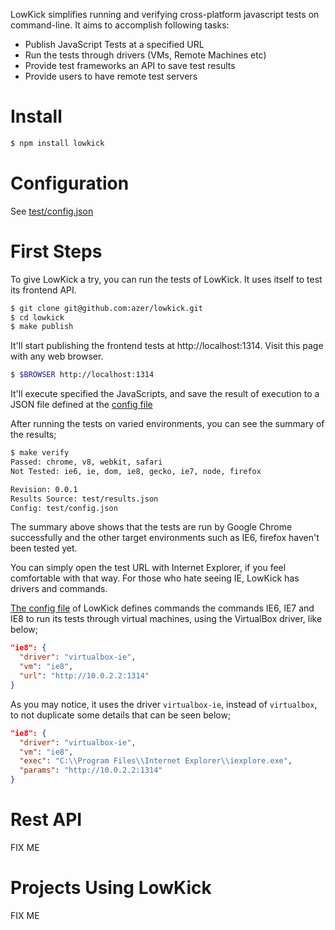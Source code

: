 LowKick simplifies running and verifying cross-platform javascript tests on command-line. 
It aims to accomplish following tasks:

  - Publish JavaScript Tests at a specified URL
  - Run the tests through drivers (VMs, Remote Machines etc)
  - Provide test frameworks an API to save test results
  - Provide users to have remote test servers

Install
==========
```bash
$ npm install lowkick
```

Configuration
=============
See [test/config.json](https://github.com/azer/lowkick/blob/master/test/config.json)

First Steps
===========

To give LowKick a try, you can run the tests of LowKick. It uses itself to test its frontend API.

```bash
$ git clone git@github.com:azer/lowkick.git
$ cd lowkick
$ make publish
```

It'll start publishing the frontend tests at http://localhost:1314. Visit this page with any web browser.

```bash
$ $BROWSER http://localhost:1314
```

It'll execute specified the JavaScripts, and save the result of execution to a JSON file defined at
the [config file](https://github.com/azer/lowkick/blob/master/test/config.json)

After running the tests on varied environments, you can see the summary of the results;

```bash
$ make verify
Passed: chrome, v8, webkit, safari
Not Tested: ie6, ie, dom, ie8, gecko, ie7, node, firefox

Revision: 0.0.1
Results Source: test/results.json
Config: test/config.json
```

The summary above shows that the tests are run by Google Chrome successfully
and the other target environments such as IE6, firefox haven't been tested yet.

You can simply open the test URL with Internet Explorer, if you feel
comfortable with that way. For those who hate seeing IE, LowKick has drivers and commands.

[The config file](https://github.com/azer/lowkick/blob/master/test/config.json)
of LowKick defines commands the commands IE6, IE7 and IE8 to run its tests
through virtual machines, using the VirtualBox driver, like below;

```json
"ie8": {
  "driver": "virtualbox-ie",
  "vm": "ie8",
  "url": "http://10.0.2.2:1314"
}
```

As you may notice, it uses the driver `virtualbox-ie`, instead of `virtualbox`, to not duplicate some
details that can be seen below;

```json
"ie8": {
  "driver": "virtualbox-ie",
  "vm": "ie8",
  "exec": "C:\\Program Files\\Internet Explorer\\iexplore.exe",
  "params": "http://10.0.2.2:1314"
}
```

Rest API
========

FIX ME

Projects Using LowKick
======================

FIX ME
